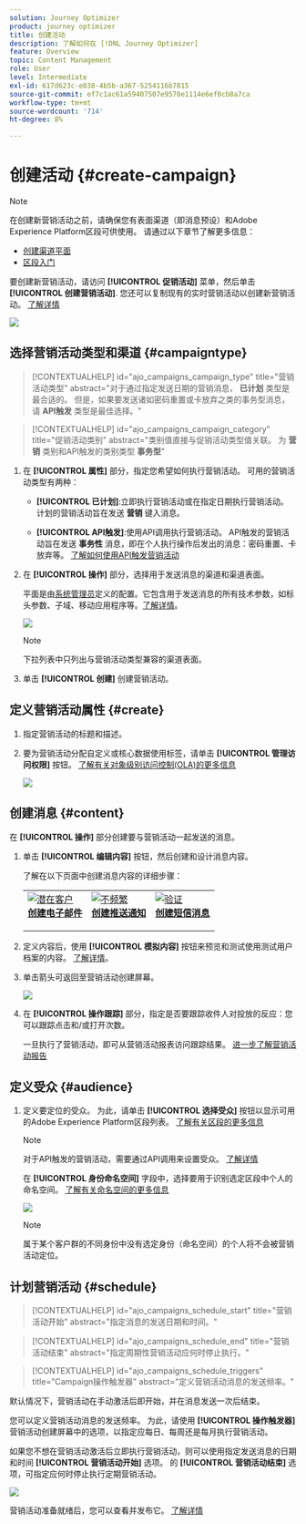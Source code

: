 ```yaml
---
solution: Journey Optimizer
product: journey optimizer
title: 创建活动
description: 了解如何在 [!DNL Journey Optimizer]
feature: Overview
topic: Content Management
role: User
level: Intermediate
exl-id: 617d623c-e038-4b5b-a367-5254116b7815
source-git-commit: ef7c1ac61a59407507e9570e1114e6ef0cb8a7ca
workflow-type: tm+mt
source-wordcount: '714'
ht-degree: 8%

---
```


# 创建活动 {#create-campaign}

>[!NOTE]
>
>在创建新营销活动之前，请确保您有表面渠道（即消息预设）和Adobe Experience Platform区段可供使用。 请通过以下章节了解更多信息：
>
>* [创建渠道平面](../configuration/channel-surfaces.md)
>* [区段入门](../segment/about-segments.md)


要创建新营销活动，请访问 **[!UICONTROL 促销活动]** 菜单，然后单击 **[!UICONTROL 创建营销活动]**. 您还可以复制现有的实时营销活动以创建新营销活动。 [了解详情](modify-stop-campaign.md#duplicate)

![](assets/create-campaign.png)

## 选择营销活动类型和渠道 {#campaigntype}

>[!CONTEXTUALHELP]
>id="ajo_campaigns_campaign_type"
>title="营销活动类型"
>abstract="对于通过指定发送日期的营销消息， **已计划** 类型是最合适的。 但是，如果要发送诸如密码重置或卡放弃之类的事务型消息，请 **API触发** 类型是最佳选择。"

>[!CONTEXTUALHELP]
>id="ajo_campaigns_campaign_category"
>title="促销活动类别"
>abstract="类别值直接与促销活动类型值关联。 为 **营销** 类别和API触发的类别类型 **事务型**"

1. 在 **[!UICONTROL 属性]** 部分，指定您希望如何执行营销活动。 可用的营销活动类型有两种：

   * **[!UICONTROL 已计划]**:立即执行营销活动或在指定日期执行营销活动。 计划的营销活动旨在发送 **营销** 键入消息。

   * **[!UICONTROL API触发]**:使用API调用执行营销活动。 API触发的营销活动旨在发送 **事务性** 消息，即在个人执行操作后发出的消息：密码重置、卡放弃等。 [了解如何使用API触发营销活动](api-triggered-campaigns.md)

1. 在 **[!UICONTROL 操作]** 部分，选择用于发送消息的渠道和渠道表面。

   平面是由[系统管理员](../start/path/administrator.md)定义的配置。它包含用于发送消息的所有技术参数，如标头参数、子域、移动应用程序等。[了解详情](../configuration/channel-surfaces.md)。

   ![](assets/create-campaign-action.png)

   >[!NOTE]
   >
   >下拉列表中只列出与营销活动类型兼容的渠道表面。

1. 单击 **[!UICONTROL 创建]** 创建营销活动。

## 定义营销活动属性 {#create}

1. 指定营销活动的标题和描述。

   <!--To test the content of your message, toggle the **[!UICONTROL Content experiment]** option on. This allows you to test multiple variables of a delivery on populations samples, in order to define which treatment has the biggest impact on the targeted population.[Learn more about content experiment](../campaigns/content-experiment.md).-->

1. 要为营销活动分配自定义或核心数据使用标签，请单击 **[!UICONTROL 管理访问权限]** 按钮。 [了解有关对象级别访问控制(OLA)的更多信息](../administration/object-based-access.md)

   ![](assets/create-campaign-properties.png)

## 创建消息 {#content}

在 **[!UICONTROL 操作]** 部分创建要与营销活动一起发送的消息。

1. 单击 **[!UICONTROL 编辑内容]** 按钮，然后创建和设计消息内容。

   了解在以下页面中创建消息内容的详细步骤：

   <table style="table-layout:fixed">
    <tr style="border: 0;">
    <td>
    <a href="../email/create-email.md">
    <img alt="潜在客户" src="../assets/do-not-localize/email.jpg">
    </a>
    <div><a href="../email/create-email.md"><strong>创建电子邮件</strong>
    </div>
    <p>
    </td>
    <td>
    <a href="../push/create-push.md">
      <img alt="不频繁" src="../assets/do-not-localize/push.jpg">
    </a>
    <div>
    <a href="../push/create-push.md"><strong>创建推送通知</strong></a>
    </div>
    <p>
    </td>
    <td>
    <a href="../sms/create-sms.md">
      <img alt="验证" src="../assets/do-not-localize/sms.jpg">
    </a>
    <div>
    <a href="../sms/create-sms.md"><strong>创建短信消息</strong></a>
    </div>
    <p>
    </td>
    </tr>
    </table>

1. 定义内容后，使用 **[!UICONTROL 模拟内容]** 按钮来预览和测试使用测试用户档案的内容。 [了解详情](../email/preview.md)。

1. 单击箭头可返回至营销活动创建屏幕。

   ![](assets/create-campaign-design.png)

1. 在 **[!UICONTROL 操作跟踪]** 部分，指定是否要跟踪收件人对投放的反应：您可以跟踪点击和/或打开次数。

   一旦执行了营销活动，即可从营销活动报表访问跟踪结果。 [进一步了解营销活动报告](../reports/campaign-global-report.md)

## 定义受众 {#audience}

1. 定义要定位的受众。 为此，请单击 **[!UICONTROL 选择受众]** 按钮以显示可用的Adobe Experience Platform区段列表。 [了解有关区段的更多信息](../segment/about-segments.md)

   >[!NOTE]
   >
   >对于API触发的营销活动，需要通过API调用来设置受众。 [了解详情](api-triggered-campaigns.md)

   在 **[!UICONTROL 身份命名空间]** 字段中，选择要用于识别选定区段中个人的命名空间。 [了解有关命名空间的更多信息](../event/about-creating.md#select-the-namespace)

   ![](assets/create-campaign-namespace.png)

   >[!NOTE]
   >
   >属于某个客户群的不同身份中没有选定身份（命名空间）的个人将不会被营销活动定位。

   <!--If you are are creating an API-triggered campaign, the **[!UICONTROL cURL request]** section allows you to retrieve the **[!UICONTROL Campaign ID]** to use in the API call. [Learn more](api-triggered-campaigns.md)-->

## 计划营销活动 {#schedule}

>[!CONTEXTUALHELP]
>id="ajo_campaigns_schedule_start"
>title="营销活动开始"
>abstract="指定消息的发送日期和时间。"

>[!CONTEXTUALHELP]
>id="ajo_campaigns_schedule_end"
>title="营销活动结束"
>abstract="指定周期性营销活动应何时停止执行。"

>[!CONTEXTUALHELP]
>id="ajo_campaigns_schedule_triggers"
>title="Campaign操作触发器"
>abstract="定义营销活动消息的发送频率。"

默认情况下，营销活动在手动激活后即开始，并在消息发送一次后结束。

您可以定义营销活动消息的发送频率。 为此，请使用 **[!UICONTROL 操作触发器]** 营销活动创建屏幕中的选项，以指定应每日、每周还是每月执行营销活动。

如果您不想在营销活动激活后立即执行营销活动，则可以使用指定发送消息的日期和时间 **[!UICONTROL 营销活动开始]** 选项。 的 **[!UICONTROL 营销活动结束]** 选项，可指定应何时停止执行定期营销活动。

![](assets/create-campaign-schedule.png)

营销活动准备就绪后，您可以查看并发布它。 [了解详情](review-activate-campaign.md)
